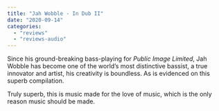 ```yaml
---
title: "Jah Wobble - In Dub II"
date: "2020-09-14"
categories: 
  - "reviews"
  - "reviews-audio"
---
```


Since his ground-breaking bass-playing for _Public Image Limited_, Jah Wobble has become one of the world’s most distinctive bassist, a true innovator and artist, his creativity is boundless. As is evidenced on this superb compilation.

Truly superb, this is music made for the love of music, which is the only reason music should be made.
